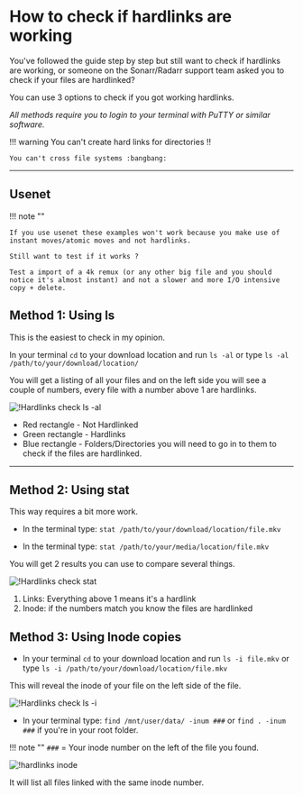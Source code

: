 # How to check if hardlinks are working

You've followed the guide step by step but still want to check if hardlinks are working, or someone on the Sonarr/Radarr support team asked you to check if your files are hardlinked?

You can use 3 options to check if you got working hardlinks.

*All methods require you to login to your terminal with PuTTY or similar software.*

!!! warning
    You can't create hard links for directories :bangbang:

    You can't cross file systems :bangbang:

---

## Usenet

!!! note ""

    If you use usenet these examples won't work because you make use of instant moves/atomic moves and not hardlinks.

    Still want to test if it works ?

    Test a import of a 4k remux (or any other big file and you should notice it's almost instant) and not a slower and more I/O intensive copy + delete.

## Method 1: Using ls

This is the easiest to check in my opinion.

In your terminal `cd` to your download location and run `ls -al` or type `ls -al /path/to/your/download/location/`

You will get a listing of all your files and on the left side you will see a couple of numbers, every file with a number above 1 are hardlinks.

![!Hardlinks check ls -al](images/hardlinks-ls-al.png)

- Red rectangle - Not Hardlinked
- Green rectangle - Hardlinks
- Blue rectangle - Folders/Directories you will need to go in to them to check if the files are hardlinked.

---

## Method 2: Using stat

This way requires a bit more work.

- In the terminal type: `stat /path/to/your/download/location/file.mkv`

- In the terminal type: `stat /path/to/your/media/location/file.mkv`

You will get 2 results you can use to compare several things.

![!Hardlinks check stat](images/hardlinks-stat.png)

1. Links: Everything above 1 means it's a hardlink
1. Inode: if the numbers match you know the files are hardlinked

## Method 3: Using Inode copies

- In your terminal `cd` to your download location and run `ls -i file.mkv` or type `ls -i /path/to/your/download/location/file.mkv`

This will reveal the inode of your file on the left side of the file.

![!Hardlinks check ls -i](images/hardlinks-ls-i.png)

- In your terminal type: `find /mnt/user/data/ -inum ###` or `find . -inum ###` if you're in your root folder.

!!! note ""
    `###` = Your inode number on the left of the file you found.

![!hardlinks inode](images/hardlinks-inode.png)

It will list all files linked with the same inode number.
